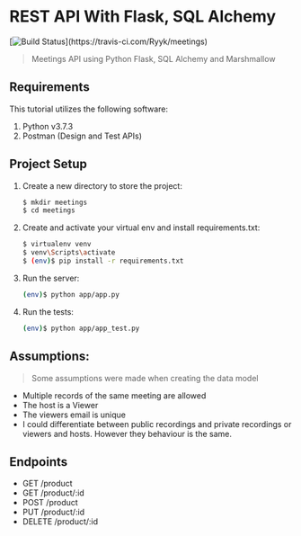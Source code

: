 # REST API With Flask, SQL Alchemy

[![Build Status](https://travis-ci.com/Ryyk/meetings.svg?token=8YLktDDQipLLgFGN1NpP&branch=master!)](https://travis-ci.com/Ryyk/meetings)

> Meetings API using Python Flask, SQL Alchemy and Marshmallow

## Requirements

This tutorial utilizes the following software:

1. Python v3.7.3
1. Postman (Design and Test APIs)

## Project Setup

1. Create a new directory to store the project:

    ```sh
    $ mkdir meetings
    $ cd meetings
    ```

1. Create and activate your virtual env and install requirements.txt:

    ```sh
    $ virtualenv venv
    $ venv\Scripts\activate
    $ (env)$ pip install -r requirements.txt
    ```

1. Run the server:

    ```sh
    (env)$ python app/app.py
    ```

1. Run the tests:

    ```sh
    (env)$ python app/app_test.py
    ```
## Assumptions:

> Some assumptions were made when creating the data model

* Multiple records of the same meeting are allowed
* The host is a Viewer
* The viewers email is unique
* I could differentiate between public recordings and private recordings or viewers and hosts. However they behaviour is the same.


## Endpoints

* GET     /product
* GET     /product/:id
* POST    /product
* PUT     /product/:id
* DELETE  /product/:id
